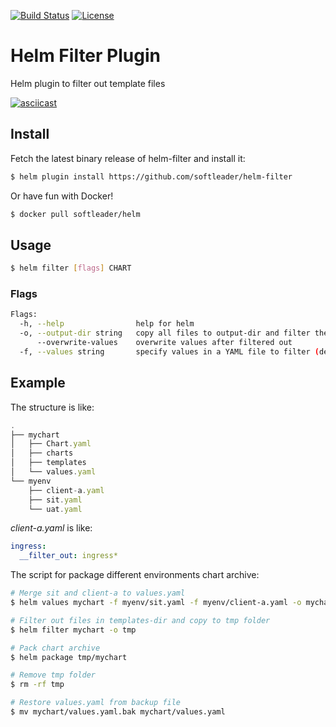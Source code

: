[![Build Status](https://travis-ci.org/softleader/helm-filter.svg?branch=master)](https://travis-ci.org/softleader/helm-filter)
[![License](https://img.shields.io/badge/License-Apache%202.0-blue.svg)](https://github.com/softleader/helm-filter/blob/master/LICENSE)

# Helm Filter Plugin

Helm plugin to filter out template files

[![asciicast](https://asciinema.org/a/195346.png)](https://asciinema.org/a/195346)

## Install

Fetch the latest binary release of helm-filter and install it:
 
```sh
$ helm plugin install https://github.com/softleader/helm-filter
```

Or have fun with Docker!

```sh
$ docker pull softleader/helm
```

## Usage
 
```sh
$ helm filter [flags] CHART
```

### Flags

```sh
Flags:
  -h, --help                help for helm
  -o, --output-dir string   copy all files to output-dir and filter there instead filter in chart path
      --overwrite-values    overwrite values after filtered out
  -f, --values string       specify values in a YAML file to filter (default "values.yaml")
```

## Example

The structure is like:

```js
.
├── mychart
│   ├── Chart.yaml
│   ├── charts
│   ├── templates
│   └── values.yaml
└── myenv
    ├── client-a.yaml
    ├── sit.yaml
    └── uat.yaml
```

*client-a.yaml* is like:

```yaml
ingress:
  __filter_out: ingress*
```

The script for package different environments chart archive:

```sh
# Merge sit and client-a to values.yaml
$ helm values mychart -f myenv/sit.yaml -f myenv/client-a.yaml -o mychart

# Filter out files in templates-dir and copy to tmp folder
$ helm filter mychart -o tmp

# Pack chart archive
$ helm package tmp/mychart

# Remove tmp folder 
$ rm -rf tmp 

# Restore values.yaml from backup file
$ mv mychart/values.yaml.bak mychart/values.yaml
```
